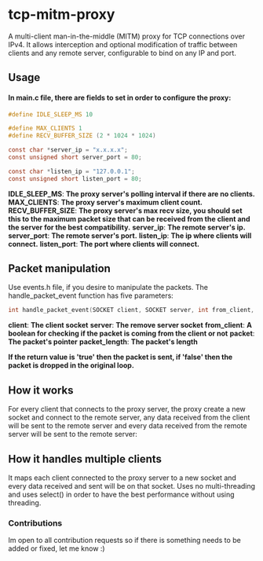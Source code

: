 
# tcp-mitm-proxy
A multi-client man-in-the-middle (MITM) proxy for TCP connections over IPv4. It allows interception and optional modification of traffic between clients and any remote server, configurable to bind on any IP and port.

## Usage
#### In main.c file, there are fields to set in order to configure the proxy:
```C
#define IDLE_SLEEP_MS 10

#define MAX_CLIENTS 1
#define RECV_BUFFER_SIZE (2 * 1024 * 1024)

const char *server_ip = "x.x.x.x";
const unsigned short server_port = 80;

const char *listen_ip = "127.0.0.1";
const unsigned short listen_port = 80;
```
**IDLE_SLEEP_MS**: **The proxy server's polling interval if there are no clients.**
**MAX_CLIENTS**: **The proxy server's maximum client count.**
**RECV_BUFFER_SIZE**: **The proxy server's max recv size, you should set this to the maximum packet size that can be received from the client and the server for the best compatibility.**
**server_ip**: **The remote server's ip.**
**server_port**: **The remote server's port.**
**listen_ip**: **The ip where clients will connect.**
**listen_port**: **The port where clients will connect.**

## Packet manipulation
Use events.h file, if you desire to manipulate the packets.
The handle_packet_event function has five parameters:
```C
int handle_packet_event(SOCKET client, SOCKET server, int from_client, const char *packet, int packet_length)
```
**client**: **The client socket**
**server**: **The remove server socket**
**from_client**: **A boolean for checking if the packet is coming from the client or not**
**packet**: **The packet's pointer**
**packet_length**: **The packet's length**

**If the return value is 'true' then the packet is sent, if 'false' then the packet is dropped in the original loop.**

## How it works
For every client that connects to the proxy server, the proxy create a new socket and connect to the remote server, any data received from the client will be sent to the remote server and every data received from the remote server will be sent to the remote server:

## How it handles multiple clients
It maps each client connected to the proxy server to a new socket and every data received and sent will be on that socket.
Uses no multi-threading and uses select() in order to have the best performance without using threading.

### Contributions

Im open to all contribution requests so if there is something needs to be added or fixed, let me know :)
